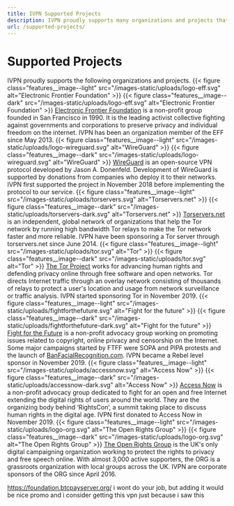 ```yaml
---
title: IVPN Supported Projects
description: IVPN proudly supports many organizations and projects that closely align with our values. Read more about our beliefs and why we do what we do.
url: /supported-projects/
---
```

# Supported Projects

IVPN proudly supports the following organizations and projects.
{{< figure class="features__image--light" src="/images-static/uploads/logo-eff.svg" alt="Electronic Frontier Foundation" >}}
{{< figure class="features__image--dark" src="/images-static/uploads/logo-eff.svg" alt="Electronic Frontier Foundation" >}}
[Electronic Frontier Foundation](https://www.eff.org) is a non-profit group founded in San Francisco in 1990. It is the leading activist collective fighting against governments and corporations to preserve privacy and individual freedom on the internet. IVPN has been an organization member of the EFF since May 2013.
{{< figure class="features__image--light" src="/images-static/uploads/logo-wireguard.svg" alt="WireGuard" >}}
{{< figure class="features__image--dark" src="/images-static/uploads/logo-wireguard.svg" alt="WireGuard" >}}
[WireGuard](https://www.wireguard.com) is an open-source VPN protocol developed by Jason A. Donenfeld. Development of WireGuard is supported by donations from companies who deploy it to their networks. IVPN first supported the project in November 2018 before implementing the protocol to our service.
{{< figure class="features__image--light" src="/images-static/uploads/torservers.svg" alt="Torservers.net" >}}
{{< figure class="features__image--dark" src="/images-static/uploads/torservers-dark.svg" alt="Torservers.net" >}}
[Torservers.net](https://torservers.net) is an independent, global network of organizations that help the Tor network by running high bandwidth Tor relays to make the Tor network faster and more reliable. IVPN have been sponsoring a Tor server through torservers.net since June 2014.
{{< figure class="features__image--light" src="/images-static/uploads/tor.svg" alt="Tor" >}}
{{< figure class="features__image--dark" src="/images-static/uploads/tor.svg" alt="Tor" >}}
[The Tor Project](https://www.torproject.org/) works for advancing human rights and defending privacy online through free software and open networks. Tor directs Internet traffic through an overlay network consisting of thousands of relays to protect a user's location and usage from network surveillance or traffic analysis. IVPN started sponsoring Tor in November 2019.
{{< figure class="features__image--light" src="/images-static/uploads/fightforthefuture.svg" alt="Fight for the future" >}}
{{< figure class="features__image--dark" src="/images-static/uploads/fightforthefuture-dark.svg" alt="Fight for the future" >}}
[Fight for the Future](https://www.fightforthefuture.org/) is a non-profit advocacy group working on promoting issues related to copyright, online privacy and censorship on the Internet. Some major campaigns started by FTFF were SOPA and PIPA protests and the launch of [BanFacialRecognition.com](http://banfacialrecognition.com/). IVPN became a Rebel level sponsor in November 2019.
{{< figure class="features__image--light" src="/images-static/uploads/accessnow.svg" alt="Access Now" >}}
{{< figure class="features__image--dark" src="/images-static/uploads/accessnow-dark.svg" alt="Access Now" >}}
[Access Now](https://www.accessnow.org/) is a non-profit advocacy group dedicated to fight for an open and free Internet extending the digital rights of users around the world. They are the organizing body behind ‘RightsCon’, a summit taking place to discuss human rights in the digital age. IVPN first donated to Access Now in November 2019.
{{< figure class="features__image--light" src="/images-static/uploads/logo-org.svg" alt="The Open Rights Group" >}}
{{< figure class="features__image--dark" src="/images-static/uploads/logo-org.svg" alt="The Open Rights Group" >}}
[The Open Rights Group](https://www.openrightsgroup.org) is the UK's only digital campaigning organization working to protect the rights to privacy and free speech online. With almost 3,000 active supporters, the ORG is a grassroots organization with local groups across the UK. IVPN are corporate sponsors of the ORG since April 2016.

https://foundation.btcpayserver.org/ i wont do your job, but adding it would be nice promo and i consider getting this vpn just because i saw this
